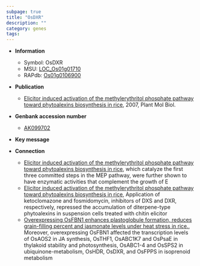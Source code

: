 ```yaml
---
subpage: true
title: "OsDXR"
description: ""
category: genes
tags: 
---
```


* **Information**  
    + Symbol: OsDXR  
    + MSU: [LOC_Os01g01710](http://rice.plantbiology.msu.edu/cgi-bin/ORF_infopage.cgi?orf=LOC_Os01g01710)  
    + RAPdb: [Os01g0106900](http://rapdb.dna.affrc.go.jp/viewer/gbrowse_details/irgsp1?name=Os01g0106900)  

* **Publication**  
    + [Elicitor induced activation of the methylerythritol phosphate pathway toward phytoalexins biosynthesis in rice](http://www.ncbi.nlm.nih.gov/pubmed?term=Elicitor+induced+activation+of+the+methylerythritol+phosphate+pathway+toward+phytoalexins+biosynthesis+in+rice%5BTitle%5D), 2007, Plant Mol Biol.

* **Genbank accession number**  
    + [AK099702](http://www.ncbi.nlm.nih.gov/nuccore/AK099702)

* **Key message**  

* **Connection**  
    + [Elicitor induced activation of the methylerythritol phosphate pathway toward phytoalexins biosynthesis in rice](CMS), which catalyze the first three committed steps in the MEP pathway, were further shown to have enzymatic activities that complement the growth of E
    + [Elicitor induced activation of the methylerythritol phosphate pathway toward phytoalexins biosynthesis in rice](http://www.ncbi.nlm.nih.gov/pubmed?term=Elicitor+induced+activation+of+the+methylerythritol+phosphate+pathway+toward+phytoalexins+biosynthesis+in+rice%5BTitle%5D), Application of ketoclomazone and fosmidomycin, inhibitors of DXS and DXR, respectively, repressed the accumulation of diterpene-type phytoalexins in suspension cells treated with chitin elicitor
    + [Overexpressing OsFBN1 enhances plastoglobule formation, reduces grain-filling percent and jasmonate levels under heat stress in rice.](http://www.ncbi.nlm.nih.gov/pubmed?term=Overexpressing+OsFBN1+enhances+plastoglobule+formation,+reduces+grain-filling+percent+and+jasmonate+levels+under+heat+stress+in+rice.%5BTitle%5D),  Moreover, overexpressing OsFBN1 affected the transcription levels of OsAOS2 in JA synthesis, OsTHF1, OsABC1K7 and OsPsaE in thylakoid stability and photosynthesis, OsABC1-4 and OsSPS2 in ubiquinone-metabolism, OsHDR, OsDXR, and OsFPPS in isoprenoid metabolism



